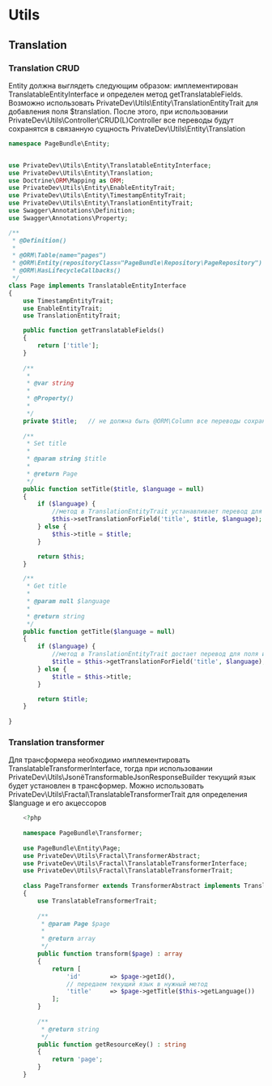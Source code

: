 # Utils

## Translation

### Translation CRUD

Entity  должна выглядеть следующим образом: имплементирован  TranslatableEntityInterface и определен метод
getTranslatableFields. Возможно использовать PrivateDev\Utils\Entity\TranslationEntityTrait для добавления поля $translation.
После этого, при использовании PrivateDev\Utils\Controller\CRUD(L)Controller все переводы будут сохранятся в связанную сущность 
PrivateDev\Utils\Entity\Translation

```php
namespace PageBundle\Entity;


use PrivateDev\Utils\Entity\TranslatableEntityInterface;
use PrivateDev\Utils\Entity\Translation;
use Doctrine\ORM\Mapping as ORM;
use PrivateDev\Utils\Entity\EnableEntityTrait;
use PrivateDev\Utils\Entity\TimestampEntityTrait;
use PrivateDev\Utils\Entity\TranslationEntityTrait;
use Swagger\Annotations\Definition;
use Swagger\Annotations\Property;

/**
 * @Definition()
 *
 * @ORM\Table(name="pages")
 * @ORM\Entity(repositoryClass="PageBundle\Repository\PageRepository")
 * @ORM\HasLifecycleCallbacks()
 */
class Page implements TranslatableEntityInterface
{
    use TimestampEntityTrait;
    use EnableEntityTrait;
    use TranslationEntityTrait;

    public function getTranslatableFields()
    {
        return ['title'];
    }
    
    /**
     * 
     * @var string
     *
     * @Property()
     *
     */
    private $title;   // не должна быть @ORM\Column все переводы сохраняются для локали в Translation
    
    /**
     * Set title
     *
     * @param string $title
     *
     * @return Page
     */
    public function setTitle($title, $language = null)
    {
        if ($language) {
            //метод в TranslationEntityTrait устанавливает перевод для поля вTranslation
            $this->setTranslationForField('title', $title, $language);    
        } else {
            $this->title = $title;
        }

        return $this;
    }

    /**
     * Get title
     *
     * @param null $language
     *
     * @return string
     */
    public function getTitle($language = null)
    {
        if ($language) {
            //метод в TranslationEntityTrait достает перевод для поля из Translation
            $title = $this->getTranslationForField('title', $language);
        } else {
            $title = $this->title;
        }

        return $title;
    }
    
}
```

### Translation transformer

Для трансформера необходимо имплементировать TranslatableTransformerInterface, тогда при использовании PrivateDev\Utils\JsonёTransformableJsonResponseBuilder
текущий язык будет установлен в трансформер. Можно использовать PrivateDev\Utils\Fractal\TranslatableTransformerTrait для определения $language и его акцессоров

```php
    <?php
    
    namespace PageBundle\Transformer;
    
    use PageBundle\Entity\Page;
    use PrivateDev\Utils\Fractal\TransformerAbstract;
    use PrivateDev\Utils\Fractal\TranslatableTransformerInterface;
    use PrivateDev\Utils\Fractal\TranslatableTransformerTrait;
    
    class PageTransformer extends TransformerAbstract implements TranslatableTransformerInterface
    {
        use TranslatableTransformerTrait;
    
        /**
         * @param Page $page
         *
         * @return array
         */
        public function transform($page) : array
        {
            return [
                'id'        => $page->getId(),
                // передаем текущий язык в нужный метод
                'title'     => $page->getTitle($this->getLanguage())
            ];
        }
    
        /**
         * @return string
         */
        public function getResourceKey() : string
        {
            return 'page';
        }
    }
```

